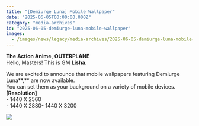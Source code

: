 ```yaml
---
title: "[Demiurge Luna] Mobile Wallpaper"
date: "2025-06-05T00:00:00.000Z"
category: "media-archives"
id: "2025-06-05-demiurge-luna-mobile-wallpaper"
images:
  - /images/news/legacy/media-archives/2025-06-05-demiurge-luna-mobile-wallpaper/6f9f516cfaac4990b5592ac1ee786693.webp
---
```


**The Action Anime,** **OUTERPLANE**  
Hello, Masters! This is GM **Lisha**.  
  
We are excited to announce that mobile wallpapers featuring Demiurge Luna**,** are now available.  
You can set them as your background on a variety of mobile devices.  
**\[Resolution\]**  
\- 1440 X 2560  
\- 1440 X 2880- 1440 X 3200

![](/images/news/legacy/media-archives/2025-06-05-demiurge-luna-mobile-wallpaper/6f9f516cfaac4990b5592ac1ee786693.webp)
